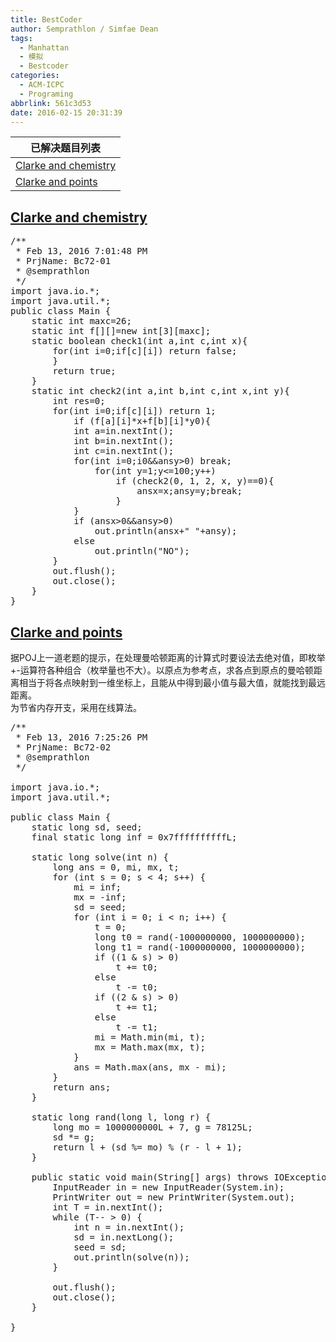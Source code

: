 ```yaml
---
title: BestCoder
author: Semprathlon / Simfae Dean
tags:
  - Manhattan
  - 模拟
  - Bestcoder
categories:
  - ACM-ICPC
  - Programing
abbrlink: 561c3d53
date: 2016-02-15 20:31:39
---
```

| 已解决题目列表                   |
| ------------------------- |
| [Clarke and chemistry][1] |
| [Clarke and points][2]    |

<!--more-->

## [Clarke and chemistry][3]

<pre class="minimize:true lang:java decode:true " title="hdu5625 (Click here to expand)" >/**
 * Feb 13, 2016 7:01:48 PM
 * PrjName: Bc72-01
 * @semprathlon
 */
import java.io.*;
import java.util.*;
public class Main {
    static int maxc=26;
    static int f[][]=new int[3][maxc];
    static boolean check1(int a,int c,int x){
        for(int i=0;i<maxc;i++){
            if (f[a][i]<1) continue;
            if (f[a][i]*x>f[c][i]) return false;
        }
        return true;
    }
    static int check2(int a,int b,int c,int x,int y){
        int res=0;
        for(int i=0;i<maxc;i++){
            if (f[a][i]*x+f[b][i]*y>f[c][i]) return 1;
            if (f[a][i]*x+f[b][i]*y<f[c][i]) res=-1;
        }
        return res;
    }
    public static void main(String[] args) throws IOException{
        InputReader in=new InputReader(System.in);
        PrintWriter out=new PrintWriter(System.out);
        int T=in.nextInt();
        while(T-->0){
            int a=in.nextInt();
            int b=in.nextInt();
            int c=in.nextInt();
            for(int i=0;i<maxc;i++)
                f[0][i]=f[1][i]=f[2][i]=0;
            for(int i=1;i<=a;i++){
                String str=in.next();
                char ch=str.charAt(0);
                f[0][ch-'A']=in.nextInt();
            }
            for(int i=1;i<=b;i++){
                String str=in.next();
                char ch=str.charAt(0);
                f[1][ch-'A']=in.nextInt();
            }
            for(int i=1;i<=c;i++){
                String str=in.next();
                char ch=str.charAt(0);
                f[2][ch-'A']=in.nextInt();
            }
            int ansx=0,ansy=0;
            for(int x=1;x<=100;x++){
                if (!check1(0, 2, x)||ansx>0&&ansy>0) break;
                for(int y=1;y<=100;y++)
                    if (check2(0, 1, 2, x, y)==0){
                        ansx=x;ansy=y;break;
                    }
            }
            if (ansx>0&&ansy>0)
                out.println(ansx+" "+ansy);
            else
                out.println("NO");
        }
        out.flush();
        out.close();
    }
}
</pre>

## [Clarke and points][4]

据POJ上一道老题的提示，在处理曼哈顿距离的计算式时要设法去绝对值，即枚举+-运算符各种组合（枚举量也不大）。以原点为参考点，求各点到原点的曼哈顿距离相当于将各点映射到一维坐标上，且能从中得到最小值与最大值，就能找到最远距离。  
为节省内存开支，采用在线算法。

<pre class="lang:java decode:true " title="hdu5626" >/**
 * Feb 13, 2016 7:25:26 PM
 * PrjName: Bc72-02
 * @semprathlon
 */

import java.io.*;
import java.util.*;

public class Main {
    static long sd, seed;
    final static long inf = 0x7ffffffffffL;

    static long solve(int n) {
        long ans = 0, mi, mx, t;
        for (int s = 0; s < 4; s++) {
            mi = inf;
            mx = -inf;
            sd = seed;
            for (int i = 0; i < n; i++) {
                t = 0;
                long t0 = rand(-1000000000, 1000000000);
                long t1 = rand(-1000000000, 1000000000);
                if ((1 & s) > 0)
                    t += t0;
                else
                    t -= t0;
                if ((2 & s) > 0)
                    t += t1;
                else
                    t -= t1;
                mi = Math.min(mi, t);
                mx = Math.max(mx, t);
            }
            ans = Math.max(ans, mx - mi);
        }
        return ans;
    }

    static long rand(long l, long r) {
        long mo = 1000000000L + 7, g = 78125L;
        sd *= g;
        return l + (sd %= mo) % (r - l + 1);
    }

    public static void main(String[] args) throws IOException {
        InputReader in = new InputReader(System.in);
        PrintWriter out = new PrintWriter(System.out);
        int T = in.nextInt();
        while (T-- > 0) {
            int n = in.nextInt();
            sd = in.nextLong();
            seed = sd;
            out.println(solve(n));
        }

        out.flush();
        out.close();
    }

}
</pre>

 [1]: http://bestcoder.hdu.edu.cn/contests/contest_chineseproblem.php?cid=671&pid=1001
 [2]: http://bestcoder.hdu.edu.cn/contests/contest_chineseproblem.php?cid=671&pid=1002
 [3]: http://acm.hdu.edu.cn/showproblem.php?pid=5625
 [4]: http://acm.hdu.edu.cn/showproblem.php?pid=5626